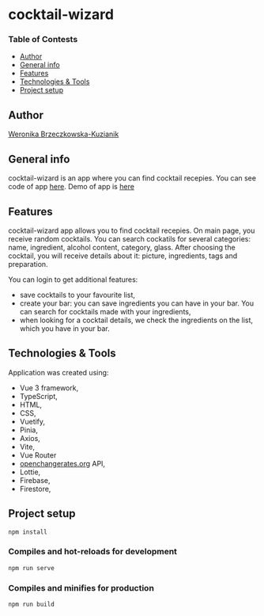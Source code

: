 # cocktail-wizard

### Table of Contests
-  [Author](#author)
-  [General info](#general-info)
-  [Features](#features)
-  [Technologies & Tools](#technologies--tools)
-  [Project setup](#project-setup)

## Author
[Weronika Brzeczkowska-Kuzianik](https://github.com/brzeczkowskaw) 

## General info
cocktail-wizard is an app where you can find cocktail recepies.
You can see code of app [here](https://github.com/brzeczkowskaw/cocktail-wizard).
Demo of app is [here](https://which-pizza-app.netlify.app/)

## Features
cocktail-wizard app allows you to find cocktail recepies. 
On main page, you receive random cocktails. 
You can search cockatils for several categories: name, ingredient, alcohol content, category, glass. After choosing the cocktail, you will receive details about it: picture, ingredients, tags and preparation. 

You can login to get additional features: 
  - save cocktails to your favourite list, 
  - create your bar: you can save ingredients you can have in your bar. You can search for cocktails made with your ingredients,
  - when looking for a cocktail details, we check the ingredients on the list, which you have in your bar.

## Technologies & Tools
Application was created using: 
- Vue 3 framework, 
- TypeScript,
- HTML,
- CSS,
- Vuetify,
- Pinia,
- Axios,
- Vite,
- Vue Router
- [openchangerates.org](https://www.thecocktaildb.com/) API,
- Lottie,
- Firebase,
- Firestore,

## Project setup
```
npm install
```

### Compiles and hot-reloads for development
```
npm run serve
```

### Compiles and minifies for production
```
npm run build
```